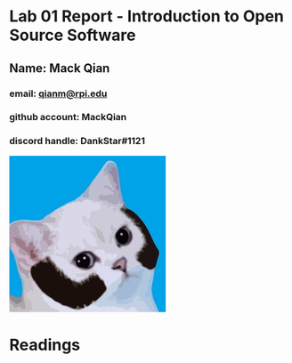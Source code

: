 # Lab 01 Report - Introduction to Open Source Software
## Name: Mack Qian
### email: qianm@rpi.edu 
### github account: MackQian
### discord handle: DankStar#1121
![Mack](/labs/lab-01/pic.jpg)

# Readings
